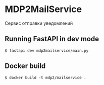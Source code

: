 # MDP2MailService

Сервис отправки уведомлений

## Running FastAPI in dev mode

`$ fastapi dev mdp2mailservice/main.py`

## Docker build

`$ docker build -t mdp2/mailservice .`
